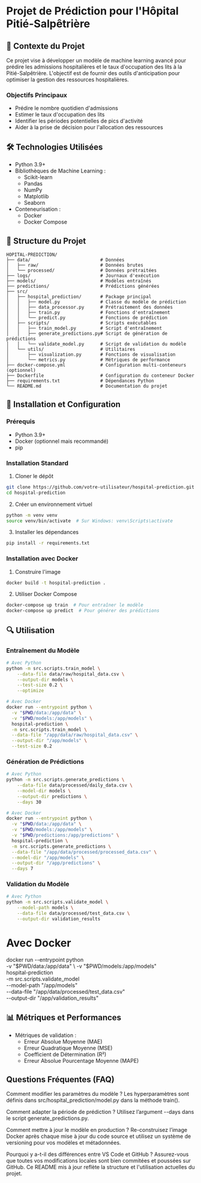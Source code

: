 # Projet de Prédiction pour l'Hôpital Pitié-Salpêtrière

## 🏥 Contexte du Projet

Ce projet vise à développer un modèle de machine learning avancé pour prédire les admissions hospitalières et le taux d'occupation des lits à la Pitié-Salpêtrière. L'objectif est de fournir des outils d'anticipation pour optimiser la gestion des ressources hospitalières.

### Objectifs Principaux

- Prédire le nombre quotidien d'admissions
- Estimer le taux d'occupation des lits
- Identifier les périodes potentielles de pics d'activité
- Aider à la prise de décision pour l'allocation des ressources

## 🛠 Technologies Utilisées

- Python 3.9+
- Bibliothèques de Machine Learning :
  - Scikit-learn
  - Pandas
  - NumPy
  - Matplotlib
  - Seaborn
- Conteneurisation :
  - Docker
  - Docker Compose

## 📂 Structure du Projet

```
HOPITAL-PREDICTION/
├── data/                          # Données
│   ├── raw/                       # Données brutes
│   └── processed/                 # Données prétraitées
├── logs/                          # Journaux d'exécution
├── models/                        # Modèles entraînés
├── predictions/                   # Prédictions générées
├── src/
│   ├── hospital_prediction/       # Package principal
│   │   ├── model.py               # Classe du modèle de prédiction
│   │   ├── data_processor.py      # Prétraitement des données
│   │   ├── train.py               # Fonctions d'entraînement
│   │   └── predict.py             # Fonctions de prédiction
│   ├── scripts/                   # Scripts exécutables
│   │   ├── train_model.py         # Script d'entraînement
│   │   ├── generate_predictions.py# Script de génération de prédictions
│   │   └── validate_model.py      # Script de validation du modèle
│   └── utils/                     # Utilitaires
│       ├── visualization.py       # Fonctions de visualisation
│       └── metrics.py             # Métriques de performance
├── docker-compose.yml             # Configuration multi-conteneurs (optionnel)
├── Dockerfile                     # Configuration du conteneur Docker
├── requirements.txt               # Dépendances Python
└── README.md                      # Documentation du projet
```

## 🚀 Installation et Configuration

### Prérequis

- Python 3.9+
- Docker (optionnel mais recommandé)
- pip

### Installation Standard

1. Cloner le dépôt
```bash
git clone https://github.com/votre-utilisateur/hospital-prediction.git
cd hospital-prediction
```

2. Créer un environnement virtuel
```bash
python -m venv venv
source venv/bin/activate  # Sur Windows: venv\Scripts\activate
```

3. Installer les dépendances
```bash
pip install -r requirements.txt
```

### Installation avec Docker

1. Construire l'image
```bash
docker build -t hospital-prediction .
```

2. Utiliser Docker Compose
```bash
docker-compose up train  # Pour entraîner le modèle
docker-compose up predict  # Pour générer des prédictions
```

## 🔍 Utilisation

### Entraînement du Modèle

```bash
# Avec Python
python -m src.scripts.train_model \
    --data-file data/raw/hospital_data.csv \
    --output-dir models \
    --test-size 0.2 \
    --optimize

# Avec Docker
docker run --entrypoint python \
  -v "$PWD/data:/app/data" \
  -v "$PWD/models:/app/models" \
  hospital-prediction \
  -m src.scripts.train_model \
  --data-file "/app/data/raw/hospital_data.csv" \
  --output-dir "/app/models" \
  --test-size 0.2
```

### Génération de Prédictions

```bash
# Avec Python
python -m src.scripts.generate_predictions \
    --data-file data/processed/daily_data.csv \
    --model-dir models \
    --output-dir predictions \
    --days 30

# Avec Docker
docker run --entrypoint python \
  -v "$PWD/data:/app/data" \
  -v "$PWD/models:/app/models" \
  -v "$PWD/predictions:/app/predictions" \
  hospital-prediction \
  -m src.scripts.generate_predictions \
  --data-file "/app/data/processed/processed_data.csv" \
  --model-dir "/app/models" \
  --output-dir "/app/predictions" \
  --days 7
```

### Validation du Modèle

```bash
# Avec Python
python -m src.scripts.validate_model \
    --model-path models \
    --data-file data/processed/test_data.csv \
    --output-dir validation_results
```

# Avec Docker
docker run --entrypoint python \
  -v "$PWD/data:/app/data" \
  -v "$PWD/models:/app/models" \
  hospital-prediction \
  -m src.scripts.validate_model \
  --model-path "/app/models" \
  --data-file "/app/data/processed/test_data.csv" \
  --output-dir "/app/validation_results"

## 📊 Métriques et Performances

- Métriques de validation :
  - Erreur Absolue Moyenne (MAE)
  - Erreur Quadratique Moyenne (MSE)
  - Coefficient de Détermination (R²)
  - Erreur Absolue Pourcentage Moyenne (MAPE)

## Questions Fréquentes (FAQ)
Comment modifier les paramètres du modèle ?
Les hyperparamètres sont définis dans src/hospital_prediction/model.py dans la méthode train().

Comment adapter la période de prédiction ?
Utilisez l’argument --days dans le script generate_predictions.py.

Comment mettre à jour le modèle en production ?
Re-construisez l’image Docker après chaque mise à jour du code source et utilisez un système de versioning pour vos modèles et métadonnées.

Pourquoi y a-t-il des différences entre VS Code et GitHub ?
Assurez-vous que toutes vos modifications locales sont bien commitées et poussées sur GitHub. Ce README mis à jour reflète la structure et l'utilisation actuelles du projet.

